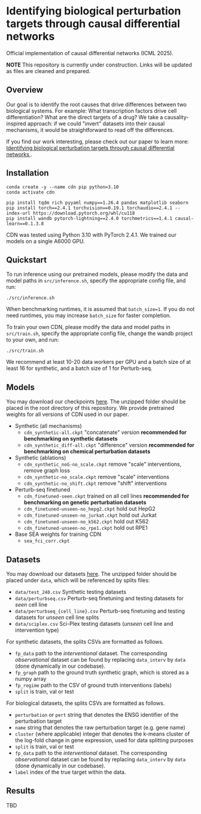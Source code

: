 # Identifying biological perturbation targets through causal differential networks

Official implementation of causal differential networks (ICML 2025).

**NOTE** This repository is currently under construction.
Links will be updated as files are cleaned and prepared.

## Overview

Our goal is to identify the root causes that drive differences between
two biological systems.
For example: What transcription factors drive cell differentiation?
What are the direct targets of a drug?
We take a causality-inspired approach: if we could "invert" datasets into
their causal mechanisms, it would be straightforward to read off the
differences.

If you find our work interesting, please check out our paper to learn more:
[Identifying biological perturbation targets through causal differential
networks
](https://arxiv.org/abs/2410.03380).

## Installation

```
conda create -y --name cdn pip python=3.10
conda activate cdn

pip install tqdm rich pyyaml numpy==1.26.4 pandas matplotlib seaborn
pip install torch==2.4.1 torchvision==0.19.1 torchaudio==2.4.1 --index-url https://download.pytorch.org/whl/cu118
pip install wandb pytorch-lightning==2.4.0 torchmetrics==1.4.1 causal-learn==0.1.3.8
```

CDN was tested using Python 3.10 with PyTorch 2.4.1.
We trained our models on a single A6000 GPU.

## Quickstart

To run inference using our pretrained models, please modify the data and model paths in
`src/inference.sh`, specify the appropriate config file, and run:
```
./src/inference.sh
```
When benchmarking runtimes, it is assumed that `batch_size=1`.
If you do not need runtimes, you may increase `batch_size` for faster
completion.

To train your own CDN, please modify the data and model paths in
`src/train.sh`, specify the appropriate config file, change the wandb
project to your own, and run:
```
./src/train.sh
```
We recommend at least 10-20 data workers per GPU and a batch size of at least
16 for synthetic, and a batch size of 1 for Perturb-seq.

## Models

You may download our checkpoints
[here](https://figshare.com/articles/software/CDN_checkpoints/29225855).
The unzipped folder should be placed in the root directory of this repository.
We provide pretrained weights for all versions of CDN used in our paper.
- Synthetic (all mechanisms)
  - `cdn_synthetic-all.ckpt` "concatenate" version
    **recommended for benchmarking on synthetic datasets**
  - `cdn_synthetic_diff-all.ckpt` "difference" version
    **recommended for benchmarking on chemical perturbation datasets**
- Synthetic (ablations)
  - `cdn_synthetic_noG-no_scale.ckpt` remove "scale" interventions, remove graph loss
  - `cdn_synthetic-no_scale.ckpt` remove "scale" interventions
  - `cdn_synthetic-no_shift.ckpt` remove "shift" interventions
- Perturb-seq finetuned
  - `cdn_finetuned-seen.ckpt`  trained on all cell lines
    **recommended for benchmarking on genetic perturbation datasets**
  - `cdn_finetuned-unseen-no_hepg2.ckpt` hold out HepG2
  - `cdn_finetuned-unseen-no_jurkat.ckpt` hold out Jurkat
  - `cdn_finetuned-unseen-no_k562.ckpt` hold out K562
  - `cdn_finetuned-unseen-no_rpe1.ckpt` hold out RPE1
- Base SEA weights for training CDN
  - `sea_fci_corr.ckpt`

## Datasets

You may download our datasets [here](https://figshare.com/articles/dataset/Single_cell_evaluation_datasets/29215766?file=55059587).
The unzipped folder should be placed under `data`, which will be referenced by splits files:
- `data/test_240.csv` Synthetic testing datasets
- `data/perturbseq.csv` Perturb-seq finetuning and testing datasets for *seen* cell line
- `data/perturbseq_{cell_line}.csv` Perturb-seq finetuning and testing datasets for *unseen* cell line splits
- `data/sciplex.csv` Sci-Plex testing datasets (*unseen* cell line and intervention type)

For synthetic datasets, the splits CSVs are formatted as follows.
- `fp_data` path to the *interventional* dataset.
  The corresponding *observational* dataset can be found by replacing
  `data_interv` by `data` (done dynamically in our codebase).
- `fp_graph` path to the ground truth synthetic
  graph, which is stored as a numpy array
- `fp_regime` path to the CSV of ground truth interventions (labels)
- `split` is train, val or test

For biological datasets, the splits CSVs are formatted as follows.
- `perturbation` or `pert` string that denotes the ENSG identifier of the perturbation target
- `name` string that denotes the raw perturbation target (e.g. gene name)
- `cluster` (where applicable) integer that denotes the k-means cluster of the log-fold
  change in gene expression, used for data splitting purposes
- `split` is train, val or test
- `fp_data` path to the *interventional* dataset.
  The corresponding *observational* dataset can be found by replacing
  `data_interv` by `data` (done dynamically in our codebase).
- `label` index of the true target within the data.

## Results

TBD

